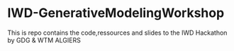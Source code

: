 # IWD-GenerativeModelingWorkshop
This is repo contains the code,ressources and slides to the IWD Hackathon by GDG &amp; WTM ALGIERS
